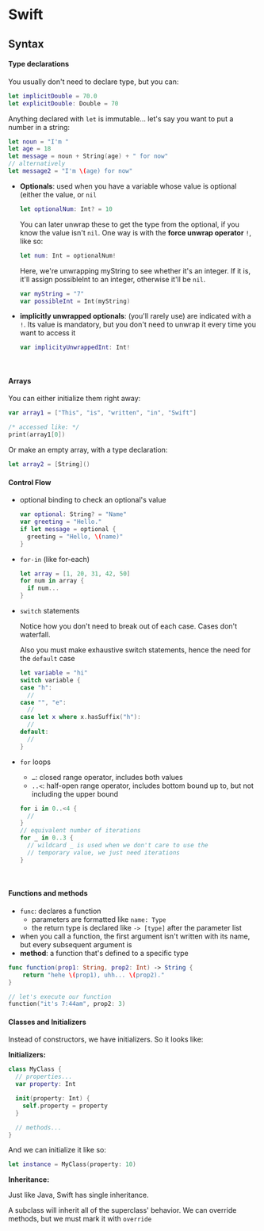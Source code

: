 # Swift

## Syntax

#### Type declarations

You usually don't need to declare type, but you can:

``` swift
let implicitDouble = 70.0
let explicitDouble: Double = 70
```

Anything declared with `let` is immutable… let's say you want to put a number in a string:

``` swift
let noun = "I'm "
let age = 18
let message = noun + String(age) + " for now"
// alternatively
let message2 = "I'm \(age) for now"
```



* __Optionals__: used when you have a variable whose value is optional (either the value, or `nil`

  ``` swift
  let optionalNum: Int? = 10
  ```

  You can later unwrap these to get the type from the optional, if you know the value isn't `nil`. One way is with the __force unwrap operator__ `!`, like so:

  ``` swift
  let num: Int = optionalNum!
  ```

  Here, we're unwrapping myString to see whether it's an integer. If it is, it'll assign possibleInt to an integer, otherwise it'll be `nil`.

  ``` swift
  var myString = "7"
  var possibleInt = Int(myString)
  ```


* __implicitly unwrapped optionals__: (you'll rarely use) are indicated with a `!`. Its value is mandatory, but you don't need to unwrap it every time you want to access it

  ``` swift
  var implicityUnwrappedInt: Int!
  ```

  ​

#### Arrays

You can either initialize them right away:

``` swift
var array1 = ["This", "is", "written", "in", "Swift"]

/* accessed like: */
print(array1[0])
```

Or make an empty array, with a type declaration:

``` swift
let array2 = [String]()
```



#### Control Flow

* optional binding to check an optional's value

  ``` swift
  var optional: String? = "Name"
  var greeting = "Hello."
  if let message = optional {
    greeting = "Hello, \(name)"
  }
  ```


* `for-in` (like for-each)

  ``` swift
  let array = [1, 20, 31, 42, 50]
  for num in array {
    if num...
  }
  ```


* `switch` statements

  Notice how you don't need to break out of each case. Cases don't waterfall.

  Also you must make exhaustive switch statements, hence the need for the `default` case

  ``` swift
  let variable = "hi"
  switch variable {
  case "h":
  	//
  case "", "e":
  	//
  case let x where x.hasSuffix("h"):
  	//
  default:
  	//
  }
  ```



* `for` loops

  * `…`: closed range operator, includes both values
  * `..<`: half-open range operator, includes bottom bound up to, but not including the upper bound

  ``` swift
  for i in 0..<4 {
    //
  }
  // equivalent number of iterations
  for _ in 0..3 {
    // wildcard _ is used when we don't care to use the
    // temporary value, we just need iterations
  }
  ```

  ​
#### Functions and methods

* `func`: declares a function
  * parameters are formatted like `name: Type`
  * the return type is declared like `-> [type]` after the parameter list
* when you call a function, the first argument isn't written with its name, but every subsequent argument is
* __method__: a function that's defined to a specific type

``` swift
func function(prop1: String, prop2: Int) -> String {
	return "hehe \(prop1), uhh... \(prop2)."
}

// let's execute our function
function("it's 7:44am", prop2: 3)
```



#### Classes and Initializers

Instead of constructors, we have initializers. So it looks like:

**Initializers:**

``` swift
class MyClass {
  // properties...
  var property: Int

  init(property: Int) {
  	self.property = property
  }

  // methods...
}
```

And we can initialize it like so:

``` swift
let instance = MyClass(property: 10)
```



**Inheritance:**

Just like Java, Swift has single inheritance.

A subclass will inherit all of the superclass' behavior. We can override methods, but we must mark it with `override`

